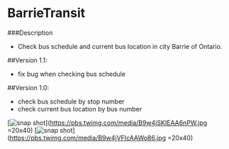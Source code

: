 BarrieTransit
================

###Description
- Check bus schedule and current bus location in city Barrie of Ontario.

##Version 1.1:
- fix bug when checking bus schedule

##Version 1.0:
- check bus schedule by stop number
- check current bus location by bus number

[![snap shot](https://pbs.twimg.com/media/B9w4jSKIEAA6nPW.jpg)](https://pbs.twimg.com/media/B9w4jSKIEAA6nPW.jpg =20x40)
[![snap shot](https://pbs.twimg.com/media/B9w4jVFIcAAWo86.jpg)](https://pbs.twimg.com/media/B9w4jVFIcAAWo86.jpg =20x40)
